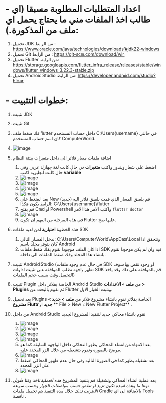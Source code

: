 # - اعداد المتطلبات المطلوبة مسبقا (اي طالب اخذ الملفات مني ما يحتاج يحمل اي ملف من المذكورة.):
  1. تحميل JDK من الرابط : https://www.oracle.com/java/technologies/downloads/#jdk22-windows
  2. تحميل Git من الرابط : https://git-scm.com/download/win
  3. تحميل Flutter من الرابط: https://storage.googleapis.com/flutter_infra_release/releases/stable/windows/flutter_windows_3.22.3-stable.zip
  4. تحميل Android Studio من الرابط: https://developer.android.com/studio?hl=ar
# - خطوات التثبيت:
  1. تثبيت JDK
  2. تثبيت Git
  3. فك ضغط ملف flutter داخل حساب المستخدم C:\Users\{username} في حالتي كان اسم حساب المستخدم ComputerWorld.
  4. ![image](https://github.com/user-attachments/assets/1e596446-17ca-4947-bb20-425c5608e8ea)

  5. اضافة ملفات مسار فلاتر الى داخل متغيرات بيئئة النظام
       1. اضغط على شعار ويندوز واكتب **متغيرات** في حال كانت لغة جهازك عربي وفي حال كانت انجليزية اكتب **variable**
       2. ![image](https://github.com/user-attachments/assets/82dfe54a-f0ad-4717-a1c3-b0defdc3f79e)
       3. ![image](https://github.com/user-attachments/assets/76eb1ad8-8df7-4362-bf65-5e0e7a83b55d)
       4. ![image](https://github.com/user-attachments/assets/f4ad76bb-6310-4120-b663-f5628a8c3a74)
       5. ![image](https://github.com/user-attachments/assets/bb5a3e44-e66c-4caf-b3dc-cd646c8f8868)
       6. بعد الضغط على New (جديد) قم بلصق المسار الذي قمت بلصق فلاتر اليه الرابط يكون هكذا: C:\Users\{username}\flutter
       7. قم بفتح Cmd او Powershell واكتب الامر هذا الامر ``flutter doctor``
       8. ![image](https://github.com/user-attachments/assets/d91ef25f-7a05-48d4-b91f-d75109d323ca)
       9. في هذه المرحلة من المهم ان تكون Flutter عليها صح.
          
  6. هذه الخطوة **اختيارية** لمن لدية ملفات SDK
       1. ندخل المسار التالي: C:\Users\ComputerWorld\AppData\Local ونتحقق اذا كان يتوفر مجلد باسم Android
       2. اذا كان الملف موجودا نقوم بفك ضغط ملفات SDK فيه وان لم يكن موجودا نقوم بانشاء هذا المجلد وفك ضغط الملفات الى داخله.
7. تثبيت Android Studio (في حال عدم وجود ملفات SDK او وجود نقص بها سوف تظهر واجهة تطلب الموافقة على تثبيت اداوات SDK قم بالموافقة على ذلك وقد ياخذ التحميل وقت بسبب حجم الملفات)
8. تثبيت Plugin الخاصة بفلاتر داخل Android Studio من **ملف > الاعدادات > Plugins** ثم نقوم بالبحث عن Flutter ونثبت الخيار الاول.
9. بعد تحميل Plugins الخاصة بفلاتر نقوم بانشاء مشروع فلاتر من **ملف > جديد > مشروع Fluttr جديد** او ** File > New < New Flutter Project** .
10. من داخل Android Studio نقوم بانشاء محاكي جديد لتنفيذ المشروع الجديد
    1. ![image](https://github.com/user-attachments/assets/2d39ac33-4876-4ca9-8588-1c973a7d2597)
    2. ![image](https://github.com/user-attachments/assets/cbf33f7b-fcf5-4666-8c2f-1c53812e1704)
    3. ![image](https://github.com/user-attachments/assets/9fac0f61-3c08-41d4-99df-aa5181fc5053)
    4. ![image](https://github.com/user-attachments/assets/2174dab4-5338-4768-8de7-733b1a1dc290)
    5. بعد الانتهاء من انشاء المحاكي يظهر المحاكي داخل الواجهة السابقة كما هو موضح بالصورة ونقوم بتشغيله من خلال الزر المحدد عليه.
    6. ![image](https://github.com/user-attachments/assets/67a7afee-b0af-444f-b3d9-3ba9d6134a00)
    7. بعد تشغيلة يظهر كما في الصورة التالية وفي حال عدم ظهور المحاكي اضغط على الزر المحدد
    8. ![image](https://github.com/user-attachments/assets/a3cfba1c-9af0-467f-bc2f-a4ff18af6649)
  11. بعد عملية انشاء المحاكي وتشغيلة قم بتنفيذ المشروع *هذه العملية تاخذ وقتا طويل نوعا ما وهذه المدة تكون تزيد او تنقص حسب مواصفات الجهاز وحسب سرعة الانترنت لديك* خلال مدة التنفيذ يتم تحميل ملفات Gradle بالاضافة الى اي Tools ناقصة .










  
